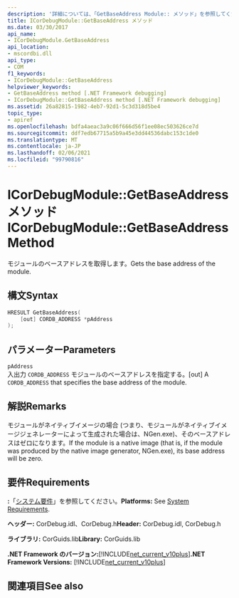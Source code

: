 ```yaml
---
description: '詳細については、「GetBaseAddress Module:: メソッド」を参照してください。'
title: ICorDebugModule::GetBaseAddress メソッド
ms.date: 03/30/2017
api_name:
- ICorDebugModule.GetBaseAddress
api_location:
- mscordbi.dll
api_type:
- COM
f1_keywords:
- ICorDebugModule::GetBaseAddress
helpviewer_keywords:
- GetBaseAddress method [.NET Framework debugging]
- ICorDebugModule::GetBaseAddress method [.NET Framework debugging]
ms.assetid: 26a82815-1982-4eb7-92d1-5c3d318d5be4
topic_type:
- apiref
ms.openlocfilehash: bdfa4aeac3a9c06f666d56f1ee08ec503626ce7d
ms.sourcegitcommit: ddf7edb67715a5b9a45e3dd44536dabc153c1de0
ms.translationtype: MT
ms.contentlocale: ja-JP
ms.lasthandoff: 02/06/2021
ms.locfileid: "99790816"
---
```

# <a name="icordebugmodulegetbaseaddress-method"></a><span data-ttu-id="b8385-103">ICorDebugModule::GetBaseAddress メソッド</span><span class="sxs-lookup"><span data-stu-id="b8385-103">ICorDebugModule::GetBaseAddress Method</span></span>

<span data-ttu-id="b8385-104">モジュールのベースアドレスを取得します。</span><span class="sxs-lookup"><span data-stu-id="b8385-104">Gets the base address of the module.</span></span>  
  
## <a name="syntax"></a><span data-ttu-id="b8385-105">構文</span><span class="sxs-lookup"><span data-stu-id="b8385-105">Syntax</span></span>  
  
```cpp  
HRESULT GetBaseAddress(  
    [out] CORDB_ADDRESS *pAddress  
);  
```  
  
## <a name="parameters"></a><span data-ttu-id="b8385-106">パラメーター</span><span class="sxs-lookup"><span data-stu-id="b8385-106">Parameters</span></span>  

 `pAddress`  
 <span data-ttu-id="b8385-107">入出力 `CORDB_ADDRESS` モジュールのベースアドレスを指定する。</span><span class="sxs-lookup"><span data-stu-id="b8385-107">[out] A `CORDB_ADDRESS` that specifies the base address of the module.</span></span>  
  
## <a name="remarks"></a><span data-ttu-id="b8385-108">解説</span><span class="sxs-lookup"><span data-stu-id="b8385-108">Remarks</span></span>  

 <span data-ttu-id="b8385-109">モジュールがネイティブイメージの場合 (つまり、モジュールがネイティブイメージジェネレーターによって生成された場合は、NGen.exe)、そのベースアドレスはゼロになります。</span><span class="sxs-lookup"><span data-stu-id="b8385-109">If the module is a native image (that is, if the module was produced by the native image generator, NGen.exe), its base address will be zero.</span></span>  
  
## <a name="requirements"></a><span data-ttu-id="b8385-110">要件</span><span class="sxs-lookup"><span data-stu-id="b8385-110">Requirements</span></span>  

 <span data-ttu-id="b8385-111">**:**「[システム要件](../../get-started/system-requirements.md)」を参照してください。</span><span class="sxs-lookup"><span data-stu-id="b8385-111">**Platforms:** See [System Requirements](../../get-started/system-requirements.md).</span></span>  
  
 <span data-ttu-id="b8385-112">**ヘッダー:** CorDebug.idl、CorDebug.h</span><span class="sxs-lookup"><span data-stu-id="b8385-112">**Header:** CorDebug.idl, CorDebug.h</span></span>  
  
 <span data-ttu-id="b8385-113">**ライブラリ:** CorGuids.lib</span><span class="sxs-lookup"><span data-stu-id="b8385-113">**Library:** CorGuids.lib</span></span>  
  
 <span data-ttu-id="b8385-114">**.NET Framework のバージョン:**[!INCLUDE[net_current_v10plus](../../../../includes/net-current-v10plus-md.md)]</span><span class="sxs-lookup"><span data-stu-id="b8385-114">**.NET Framework Versions:** [!INCLUDE[net_current_v10plus](../../../../includes/net-current-v10plus-md.md)]</span></span>  
  
## <a name="see-also"></a><span data-ttu-id="b8385-115">関連項目</span><span class="sxs-lookup"><span data-stu-id="b8385-115">See also</span></span>
